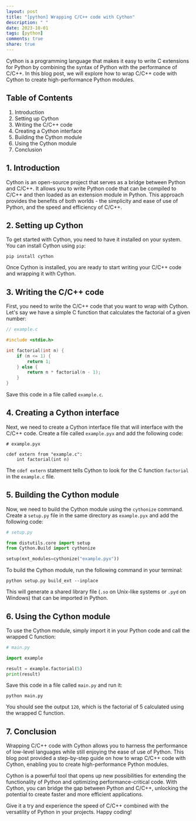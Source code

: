 ```yaml
---
layout: post
title: "[python] Wrapping C/C++ code with Cython"
description: " "
date: 2023-10-01
tags: [python]
comments: true
share: true
---
```


Cython is a programming language that makes it easy to write C extensions for Python by combining the syntax of Python with the performance of C/C++. In this blog post, we will explore how to wrap C/C++ code with Cython to create high-performance Python modules.

## Table of Contents
1. Introduction
2. Setting up Cython
3. Writing the C/C++ code
4. Creating a Cython interface
5. Building the Cython module
6. Using the Cython module
7. Conclusion

## 1. Introduction

Cython is an open-source project that serves as a bridge between Python and C/C++. It allows you to write Python code that can be compiled to C/C++ and then loaded as an extension module in Python. This approach provides the benefits of both worlds - the simplicity and ease of use of Python, and the speed and efficiency of C/C++.

## 2. Setting up Cython

To get started with Cython, you need to have it installed on your system. You can install Cython using `pip`:

```
pip install cython
```

Once Cython is installed, you are ready to start writing your C/C++ code and wrapping it with Cython.

## 3. Writing the C/C++ code

First, you need to write the C/C++ code that you want to wrap with Cython. Let's say we have a simple C function that calculates the factorial of a given number:

```c
// example.c

#include <stdio.h>

int factorial(int n) {
    if (n <= 1) {
        return 1;
    } else {
        return n * factorial(n - 1);
    }
}
```

Save this code in a file called `example.c`.

## 4. Creating a Cython interface

Next, we need to create a Cython interface file that will interface with the C/C++ code. Create a file called `example.pyx` and add the following code:

```cython
# example.pyx

cdef extern from "example.c":
    int factorial(int n)
```

The `cdef extern` statement tells Cython to look for the C function `factorial` in the `example.c` file.

## 5. Building the Cython module

Now, we need to build the Cython module using the `cythonize` command. Create a `setup.py` file in the same directory as `example.pyx` and add the following code:

```python
# setup.py

from distutils.core import setup
from Cython.Build import cythonize

setup(ext_modules=cythonize("example.pyx"))
```

To build the Cython module, run the following command in your terminal:

```
python setup.py build_ext --inplace
```

This will generate a shared library file (`.so` on Unix-like systems or `.pyd` on Windows) that can be imported in Python.

## 6. Using the Cython module

To use the Cython module, simply import it in your Python code and call the wrapped C function:

```python
# main.py

import example

result = example.factorial(5)
print(result)
```

Save this code in a file called `main.py` and run it:

```
python main.py
```

You should see the output `120`, which is the factorial of 5 calculated using the wrapped C function.

## 7. Conclusion

Wrapping C/C++ code with Cython allows you to harness the performance of low-level languages while still enjoying the ease of use of Python. This blog post provided a step-by-step guide on how to wrap C/C++ code with Cython, enabling you to create high-performance Python modules.

Cython is a powerful tool that opens up new possibilities for extending the functionality of Python and optimizing performance-critical code. With Cython, you can bridge the gap between Python and C/C++, unlocking the potential to create faster and more efficient applications.

Give it a try and experience the speed of C/C++ combined with the versatility of Python in your projects. Happy coding!